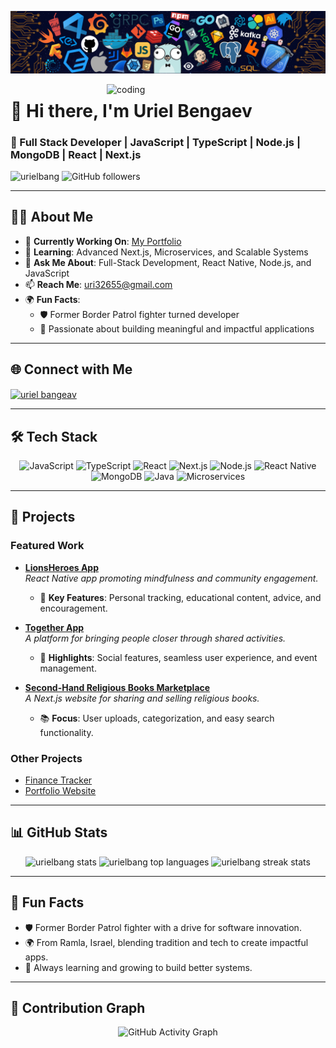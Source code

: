 ![Header](./header1.png)

<img align="right" alt="coding" width="350" src="https://cdn.dribbble.com/users/1162077/screenshots/3848914/programmer.gif">

# 👋 Hi there, I'm **Uriel Bengaev**  
### 🚀 Full Stack Developer | JavaScript | TypeScript | Node.js | MongoDB | React | Next.js

<p align="left">
  <img src="https://komarev.com/ghpvc/?username=urielbang&label=Profile%20views&color=0e75b6&style=flat" alt="urielbang" />
  <img src="https://img.shields.io/github/followers/urielbang?label=Followers&style=social" alt="GitHub followers">
</p>

---

## 🧑‍💻 **About Me**
- 🔭 **Currently Working On**: [My Portfolio](https://main--uriel-bang.netlify.app/)
- 🌱 **Learning**: Advanced Next.js, Microservices, and Scalable Systems  
- 💬 **Ask Me About**: Full-Stack Development, React Native, Node.js, and JavaScript  
- 📫 **Reach Me**: [uri32655@gmail.com](mailto:uri32655@gmail.com)  
- 🌍 **Fun Facts**:  
  - 🛡️ Former Border Patrol fighter turned developer  
  - 🎯 Passionate about building meaningful and impactful applications  

---

## 🌐 **Connect with Me**
<p align="left">
  <a href="https://linkedin.com/in/uriel-bangeav" target="_blank">
    <img align="center" src="https://raw.githubusercontent.com/rahuldkjain/github-profile-readme-generator/master/src/images/icons/Social/linked-in-alt.svg" alt="uriel bangeav" height="30" width="40" />
  </a>
</p>

---

## 🛠️ **Tech Stack**
<p align="center">
  <img src="https://img.shields.io/badge/JavaScript-F7DF1E?style=for-the-badge&logo=javascript&logoColor=black" alt="JavaScript" />
  <img src="https://img.shields.io/badge/TypeScript-007ACC?style=for-the-badge&logo=typescript&logoColor=white" alt="TypeScript" />
  <img src="https://img.shields.io/badge/React-61DAFB?style=for-the-badge&logo=react&logoColor=black" alt="React" />
  <img src="https://img.shields.io/badge/Next.js-000000?style=for-the-badge&logo=nextdotjs&logoColor=white" alt="Next.js" />
  <img src="https://img.shields.io/badge/Node.js-339933?style=for-the-badge&logo=nodedotjs&logoColor=white" alt="Node.js" />
  <img src="https://img.shields.io/badge/React_Native-20232A?style=for-the-badge&logo=react&logoColor=61DAFB" alt="React Native" />
  <img src="https://img.shields.io/badge/MongoDB-4EA94B?style=for-the-badge&logo=mongodb&logoColor=white" alt="MongoDB" />
  <img src="https://img.shields.io/badge/Java-007396?style=for-the-badge&logo=java&logoColor=white" alt="Java" />
  <img src="https://img.shields.io/badge/Microservices-6DB33F?style=for-the-badge&logo=microgen&logoColor=white" alt="Microservices" />
</p>

---

## 🚀 **Projects**
### **Featured Work**
- **[LionsHeroes App](https://github.com/urielbang/LionsHeroes)**  
  *React Native app promoting mindfulness and community engagement.*  
  - 🚀 **Key Features**: Personal tracking, educational content, advice, and encouragement.

- **[Together App](https://github.com/urielbang/Together)**  
  *A platform for bringing people closer through shared activities.*  
  - 🌟 **Highlights**: Social features, seamless user experience, and event management.

- **[Second-Hand Religious Books Marketplace](https://github.com/urielbang/...)**  
  *A Next.js website for sharing and selling religious books.*  
  - 📚 **Focus**: User uploads, categorization, and easy search functionality.

### **Other Projects**
- [Finance Tracker](https://github.com/urielbang/...)  
- [Portfolio Website](https://github.com/urielbang/...)  

---

## 📊 **GitHub Stats**
<p align="center">
  <img src="https://github-readme-stats.vercel.app/api?username=urielbang&show_icons=true&locale=en&theme=radical" alt="urielbang stats" />
  <img src="https://github-readme-stats.vercel.app/api/top-langs?username=urielbang&show_icons=true&locale=en&layout=compact&theme=radical" alt="urielbang top languages" />
  <img src="https://github-readme-streak-stats.herokuapp.com/?user=urielbang&theme=radical" alt="urielbang streak stats" />
</p>

---

## 🌟 **Fun Facts**
- 🛡️ Former Border Patrol fighter with a drive for software innovation.  
- 🌍 From Ramla, Israel, blending tradition and tech to create impactful apps.  
- 🎯 Always learning and growing to build better systems.

---

## 🧩 **Contribution Graph**
<p align="center">
  <img src="https://github-readme-activity-graph.vercel.app/graph?username=urielbang&theme=radical" alt="GitHub Activity Graph" />
</p>


